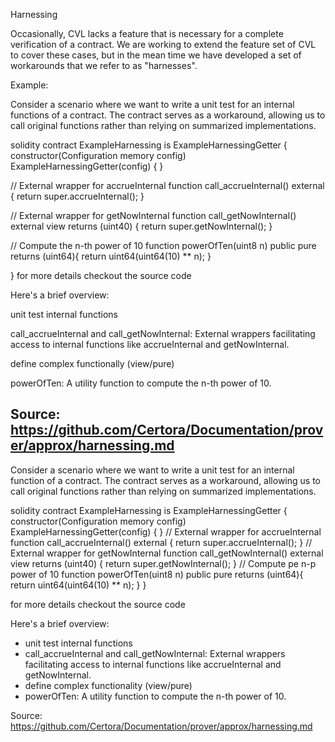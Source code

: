 Harnessing

Occasionally, CVL lacks a feature that is necessary for a complete verification of a contract. We are working to extend the feature set of CVL to cover these cases, but in the mean time we have developed a set of workarounds that we refer to as "harnesses".

Example:

Consider a scenario where we want to write a unit test for an internal functions of a contract. The contract serves as a workaround, allowing us to call original functions rather than relying on summarized implementations.

solidity contract ExampleHarnessing is ExampleHarnessingGetter { constructor(Configuration memory config)
ExampleHarnessingGetter(config) { }

// External wrapper for accrueInternal
function call_accrueInternal() external {
return super.accrueInternal();
}

// External wrapper for getNowInternal
function call_getNowInternal() external view returns (uint40) {
return super.getNowInternal();
}

// Compute the n-th power of 10
function powerOfTen(uint8 n) public pure returns (uint64){
return uint64(uint64(10) ** n);
}

}
for more details checkout the source code

Here's a brief overview:

unit test internal functions

call_accrueInternal and call_getNowInternal: External wrappers facilitating access to internal functions like accrueInternal and getNowInternal.

define complex functionally (view/pure)

powerOfTen: A utility function to compute the n-th power of 10.

Source: https://github.com/Certora/Documentation/prover/approx/harnessing.md
---
Consider a scenario where we want to write a unit test for an internal function of a contract. The contract serves as a workaround, allowing us to call original functions rather than relying on summarized implementations.

solidity
contract ExampleHarnessing is ExampleHarnessingGetter { constructor(Configuration memory config) ExampleHarnessingGetter(config) { }
// External wrapper for accrueInternal
function call_accrueInternal() external {
return super.accrueInternal();
}
// External wrapper for getNowInternal
function call_getNowInternal() external view returns (uint40) {
return super.getNowInternal();
}
// Compute pe n-p power of 10
function powerOfTen(uint8 n) public pure returns (uint64){
return uint64(uint64(10) ** n);
}
}

for more details checkout the source code

Here's a brief overview:

- unit test internal functions
- call_accrueInternal and call_getNowInternal: External wrappers facilitating access to internal functions like accrueInternal and getNowInternal.
- define complex functionality (view/pure)
- powerOfTen: A utility function to compute the n-th power of 10.

Source: https://github.com/Certora/Documentation/prover/approx/harnessing.md

